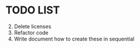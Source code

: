 # TODO LIST

<!-- 1. Bring back k3s installation -->
2. Delete licenses
3. Refactor code
4. Write document how to create these in sequential
<!-- 5. Move roles into roles folder for example roles/install-k8s.master-node -->